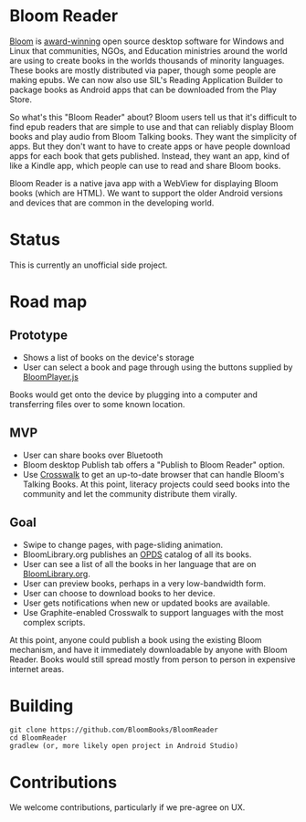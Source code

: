 # Bloom Reader
[Bloom](http://bloomlibrary.org) is [award-winning](http://allchildrenreading.org/sil-international-wins-enabling-writers-prize-for-software-solution-to-childrens-book-shortage/) open source desktop software for Windows and Linux that communities, NGOs, and Education ministries around the world are using to create books in the worlds thousands of minority languages. These books are mostly distributed via paper, though some people are making epubs. We can now also use SIL's Reading Application Builder to package books as Android apps that can be downloaded from the Play Store.

So what's this "Bloom Reader" about? Bloom users tell us that it's difficult to find epub readers that are simple
to use and that can reliably display Bloom books and play audio from Bloom Talking books.
They want the simplicity of apps. But they don't want to have to create apps or have people download
apps for each book that gets published. Instead, they want an app, kind of like a Kindle app, which
people can use to read and share Bloom books.

Bloom Reader is a native java app with a WebView for displaying Bloom books (which are HTML). We want to support the older Android versions and devices that are common in the developing world.

# Status
This is currently an unofficial side project.

# Road map
## Prototype
* Shows a list of books on the device's storage
* User can select a book and page through using the buttons supplied by [BloomPlayer.js](https://github.com/BloomBooks/BloomPlayer)

Books would get onto the device by plugging into a computer and transferring files over to some known location.

## MVP
* User can share books over Bluetooth
* Bloom desktop Publish tab offers a "Publish to Bloom Reader" option.
* Use [Crosswalk](https://crosswalk-project.org/) to get an up-to-date browser that can handle Bloom's Talking Books.
At this point, literacy projects could seed books into the community and let the community distribute them virally.

## Goal
* Swipe to change pages, with page-sliding animation.
* BloomLibrary.org publishes an [OPDS](http://opds-spec.org/specs/opds-catalog-1-1-20110627/) catalog of all its books.
* User can see a list of all the books in her language that are on [BloomLibrary.org](http://bloomlibrary.org).
* User can preview books, perhaps in a very low-bandwidth form.
* User can choose to download books to her device.
* User gets notifications when new or updated books are available.
* Use Graphite-enabled Crosswalk to support languages with the most complex scripts.

At this point, anyone could publish a book using the existing Bloom mechanism, and have it immediately downloadable by anyone with Bloom Reader. Books would still spread mostly from person to person in expensive internet areas.

# Building

    git clone https://github.com/BloomBooks/BloomReader
    cd BloomReader
    gradlew (or, more likely open project in Android Studio)

# Contributions
We welcome contributions, particularly if we pre-agree on UX.

